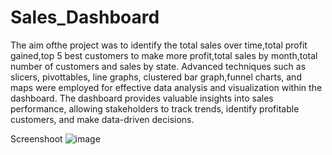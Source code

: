 # Sales_Dashboard
The aim ofthe project was to identify the total sales over time,total profit gained,top 5 best customers to make more profit,total sales by month,total number of customers and sales by state. Advanced techniques such as slicers, pivottables, line graphs, clustered bar graph,funnel charts, and maps were employed for effective data analysis and visualization within the dashboard.
The dashboard provides valuable insights into sales performance, allowing stakeholders to track trends, identify profitable customers, and make data-driven decisions.

Screenshoot
![image](https://github.com/kaursonia/Sales_Dashboard/assets/122756084/fb6e1c32-9d4e-47ca-ba63-1d1511281880)
